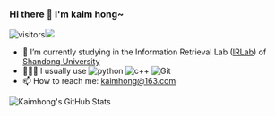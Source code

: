 ### Hi there 👋 I'm kaim hong~

![visitors](https://visitor-badge.glitch.me/badge?page_id=kaimhong.kaimss&left_color=green&right_color=red)![](https://img.shields.io/badge/dynamic/json?label=Github&query=%24.data.totalSubs&url=https%3A%2F%2Fapi.spencerwoo.com%2Fsubstats%2F%3Fsource%3Dgithub%26queryKey%3Dkaimss)

- 🌱 I’m currently studying in the Information Retrieval Lab ([IRLab](https://ir.sdu.edu.cn/index_en.htm)) of [Shandong University](https://www.qdxq.sdu.edu.cn/)
- 👨🏽‍💻 I usually use ![python](https://img.shields.io/badge/-python-3572A5?style=flat-square&logo=python&logoColor=white) ![c++](https://img.shields.io/badge/-c++-00589d?style=flat-square&logo=c%2B%2B&logoColor=white) ![Git](https://img.shields.io/badge/-Git-F05032?style=flat-square&logo=git&logoColor=white) 
- 📫 How to reach me: kaimhong@163.com

![Kaimhong's GitHub Stats](https://github-readme-stats.vercel.app/api?username=kaimss&show_icons=true&hide=issues&layout=compact) 


